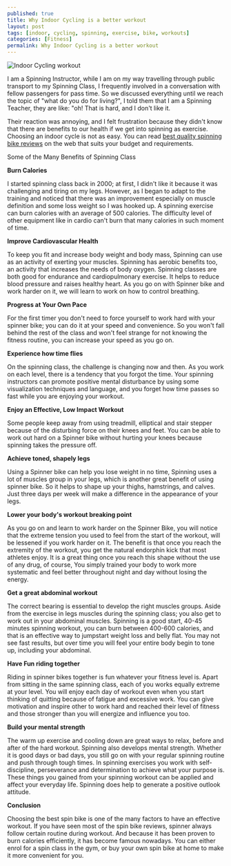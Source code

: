 ```yaml
---
published: true
title: Why Indoor Cycling is a better workout
layout: post
tags: [indoor, cycling, spinning, exercise, bike, workouts]
categories: [Fitness]
permalink: Why Indoor Cycling is a better workout
---
```


<img src="http://blog.hoistfitness.com/wp-content/uploads/2015/05/Spin-Class-Tips.jpg" alt="Indoor Cycling workout">

I am a Spinning Instructor, while I am on my way travelling through public transport to my Spinning Class, I frequently involved in a conversation with fellow passengers for pass time. So we discussed everything until we reach the topic of "what do you do for living?", I told them that I am a Spinning Teacher, they are like: "oh! That is hard, and I don't like it.  

Their reaction was annoying, and I felt frustration because they didn't know that there are benefits to our health if we get into spinning as exercise. Choosing an indoor cycle is not as easy. You can read <a href="http://exercisebikereviewer.com/">best quality spinning bike reviews</a> on the web that suits your budget and requirements. 

Some of the Many Benefits of Spinning Class

<b>Burn Calories</b>

I started spinning class back in 2000; at first, I didn't like it because it was challenging and tiring on my legs. However, as I began to adapt to the training and noticed that there was an improvement especially on muscle definition and some loss weight so I was hooked up. A spinning exercise can burn calories with an average of 500 calories. The difficulty level of other equipment like in cardio can't burn that many calories in such moment of time. 

<b>Improve Cardiovascular Health</b>

To keep you fit and increase body weight and body mass, Spinning can use as an activity of exerting your muscles. Spinning has aerobic benefits too, an activity that increases the needs of body oxygen. Spinning classes are both good for endurance and cardiopulmonary exercise. It helps to reduce blood pressure and raises healthy heart. As you go on with Spinner bike and work harder on it, we will learn to work on how to control breathing. 

<b>Progress at Your Own Pace</b>

For the first timer you don't need to force yourself to work hard with your spinner bike; you can do it at your speed and convenience. So you won't fall behind the rest of the class and won't feel strange for not knowing the fitness routine, you can increase your speed as you go on.

<b>Experience how time flies</b>

On the spinning class, the challenge is changing now and then. As you work on each level, there is a tendency that you forgot the time. Your spinning instructors can promote positive mental disturbance by using some visualization techniques and language, and you forget how time passes so fast while you are enjoying your workout.

<b>Enjoy an Effective, Low Impact Workout</b>

Some people keep away from using treadmill, elliptical and stair stepper because of the disturbing force on their knees and feet. You can be able to work out hard on a Spinner bike without hurting your knees because spinning takes the pressure off.

<b>Achieve toned, shapely legs</b>

Using a Spinner bike can help you lose weight in no time, Spinning uses a lot of muscles group in your legs, which is another great benefit of using spinner bike. So it helps to shape up your thighs, hamstrings, and calves. Just three days per week will make a difference in the appearance of your legs.  

<b>Lower your body's workout breaking point</b>

As you go on and learn to work harder on the Spinner Bike, you will notice that the extreme tension you used to feel from the start of the workout, will be lessened if you work harder on it. The benefit is that once you reach the extremity of the workout, you get the natural endorphin kick that most athletes enjoy. It is a great thing once you reach this shape without the use of any drug, of course, You simply trained your body to work more systematic and feel better throughout night and day without losing the energy.

<b>Get a great abdominal workout</b>

The correct bearing is essential to develop the right muscles groups. Aside from the exercise in legs muscles during the spinning class; you also get to work out in your abdominal muscles. Spinning is a good start, 40-45 minutes spinning workout, you can burn between 400-600 calories, and that is an effective way to jumpstart weight loss and belly flat. You may not see fast results, but over time you will feel your entire body begin to tone up, including your abdominal.

<b>Have Fun riding together</b>

Riding in spinner bikes together is fun whatever your fitness level is. Apart from sitting in the same spinning class, each of you works equally extreme at your level. You will enjoy each day of workout even when you start thinking of quitting because of fatigue and excessive work. You can give motivation and inspire other to work hard and reached their level of fitness and those stronger than you will energize and influence you too.

<b>Build your mental strength</b>

The warm up exercise and cooling down are great ways to relax, before and after of the hard workout. Spinning also develops mental strength. Whether it is good days or bad days, you still go on with your regular spinning routine and push through tough times. In spinning exercises you work with self-discipline, perseverance and determination to achieve what your purpose is. These things you gained from your spinning workout can be applied and affect your everyday life.  Spinning does help to generate a positive outlook attitude.

<b>Conclusion</b>

Choosing the best spin bike is one of the many factors to have an effective workout. If you have seen most of the spin bike reviews, spinner always follow certain routine during workout. And because it has been proven to burn calories efficiently, it has become famous nowadays. You can either enrol for a spin class in the gym, or buy your own spin bike at home to make it more convenient for you.




















